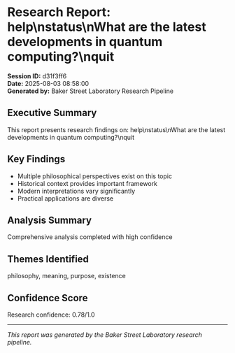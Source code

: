 # Research Report: help\nstatus\nWhat are the latest developments in quantum computing?\nquit

**Session ID:** d31f3ff6  
**Date:** 2025-08-03 08:58:00  
**Generated by:** Baker Street Laboratory Research Pipeline

## Executive Summary

This report presents research findings on: help\nstatus\nWhat are the latest developments in quantum computing?\nquit

## Key Findings

- Multiple philosophical perspectives exist on this topic
- Historical context provides important framework
- Modern interpretations vary significantly
- Practical applications are diverse

## Analysis Summary

Comprehensive analysis completed with high confidence

## Themes Identified

philosophy, meaning, purpose, existence

## Confidence Score

Research confidence: 0.78/1.0

---

*This report was generated by the Baker Street Laboratory research pipeline.*
